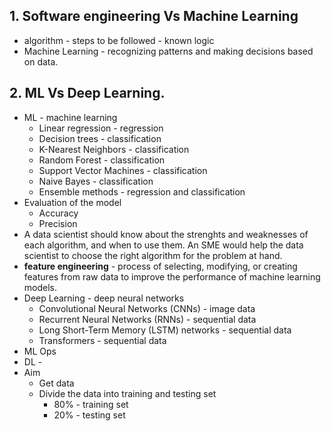 ## 1. Software engineering Vs Machine Learning 
- algorithm - steps to be followed - known logic 
- Machine Learning - recognizing patterns and making decisions based on data. 

## 2. ML Vs Deep Learning. 
- ML - machine learning 
  - Linear regression - regression
  - Decision trees - classification
  - K-Nearest Neighbors - classification
  - Random Forest - classification
  - Support Vector Machines - classification
  - Naive Bayes - classification
  - Ensemble methods - regression and classification
- Evaluation of the model 
  - Accuracy
  - Precision
- A data scientist should know about the strenghts and weaknesses of each algorithm, and when to use them. An SME would help the data scientist to choose the right algorithm for the problem at hand.
- **feature engineering** - process of selecting, modifying, or creating features from raw data to improve the performance of machine learning models.
- Deep Learning - deep neural networks 
  - Convolutional Neural Networks (CNNs) - image data
  - Recurrent Neural Networks (RNNs) - sequential data
  - Long Short-Term Memory (LSTM) networks - sequential data
  - Transformers - sequential data
- ML Ops 
- DL - 
- Aim 
  - Get data 
  - Divide the data into training and testing set 
    - 80% - training set 
    - 20% - testing set 
